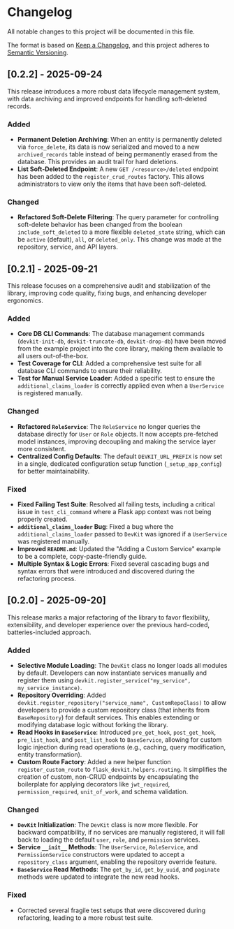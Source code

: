 # Changelog

All notable changes to this project will be documented in this file.

The format is based on [Keep a Changelog](https://keepachangelog.com/en/1.0.0/),
and this project adheres to [Semantic Versioning](https://semver.org/spec/v2.0.0.html).

## [0.2.2] - 2025-09-24

This release introduces a more robust data lifecycle management system, with data archiving and improved endpoints for handling soft-deleted records.

### Added

- **Permanent Deletion Archiving**: When an entity is permanently deleted via `force_delete`, its data is now serialized and moved to a new `archived_records` table instead of being permanently erased from the database. This provides an audit trail for hard deletions.
- **List Soft-Deleted Endpoint**: A new `GET /<resource>/deleted` endpoint has been added to the `register_crud_routes` factory. This allows administrators to view only the items that have been soft-deleted.

### Changed

- **Refactored Soft-Delete Filtering**: The query parameter for controlling soft-delete behavior has been changed from the boolean `include_soft_deleted` to a more flexible `deleted_state` string, which can be `active` (default), `all`, or `deleted_only`. This change was made at the repository, service, and API layers.

## [0.2.1] - 2025-09-21

This release focuses on a comprehensive audit and stabilization of the library, improving code quality, fixing bugs, and enhancing developer ergonomics.

### Added

- **Core DB CLI Commands**: The database management commands (`devkit-init-db`, `devkit-truncate-db`, `devkit-drop-db`) have been moved from the example project into the core library, making them available to all users out-of-the-box.
- **Test Coverage for CLI**: Added a comprehensive test suite for all database CLI commands to ensure their reliability.
- **Test for Manual Service Loader**: Added a specific test to ensure the `additional_claims_loader` is correctly applied even when a `UserService` is registered manually.

### Changed

- **Refactored `RoleService`**: The `RoleService` no longer queries the database directly for `User` or `Role` objects. It now accepts pre-fetched model instances, improving decoupling and making the service layer more consistent.
- **Centralized Config Defaults**: The default `DEVKIT_URL_PREFIX` is now set in a single, dedicated configuration setup function (`_setup_app_config`) for better maintainability.

### Fixed

- **Fixed Failing Test Suite**: Resolved all failing tests, including a critical issue in `test_cli_command` where a Flask app context was not being properly created.
- **`additional_claims_loader` Bug**: Fixed a bug where the `additional_claims_loader` passed to `DevKit` was ignored if a `UserService` was registered manually.
- **Improved `README.md`**: Updated the "Adding a Custom Service" example to be a complete, copy-paste-friendly guide.
- **Multiple Syntax & Logic Errors**: Fixed several cascading bugs and syntax errors that were introduced and discovered during the refactoring process.

## [0.2.0] - 2025-09-20]

This release marks a major refactoring of the library to favor flexibility, extensibility, and developer experience over the previous hard-coded, batteries-included approach.

### Added

- **Selective Module Loading**: The `DevKit` class no longer loads all modules by default. Developers can now instantiate services manually and register them using `devkit.register_service("my_service", my_service_instance)`.
- **Repository Overriding**: Added `devkit.register_repository("service_name", CustomRepoClass)` to allow developers to provide a custom repository class (that inherits from `BaseRepository`) for default services. This enables extending or modifying database logic without forking the library.
- **Read Hooks in `BaseService`**: Introduced `pre_get_hook`, `post_get_hook`, `pre_list_hook`, and `post_list_hook` to `BaseService`, allowing for custom logic injection during read operations (e.g., caching, query modification, entity transformation).
- **Custom Route Factory**: Added a new helper function `register_custom_route` to `flask_devkit.helpers.routing`. It simplifies the creation of custom, non-CRUD endpoints by encapsulating the boilerplate for applying decorators like `jwt_required`, `permission_required`, `unit_of_work`, and schema validation.

### Changed

- **`DevKit` Initialization**: The `DevKit` class is now more flexible. For backward compatibility, if no services are manually registered, it will fall back to loading the default `user`, `role`, and `permission` services.
- **Service `__init__` Methods**: The `UserService`, `RoleService`, and `PermissionService` constructors were updated to accept a `repository_class` argument, enabling the repository override feature.
- **`BaseService` Read Methods**: The `get_by_id`, `get_by_uuid`, and `paginate` methods were updated to integrate the new read hooks.

### Fixed

- Corrected several fragile test setups that were discovered during refactoring, leading to a more robust test suite.
